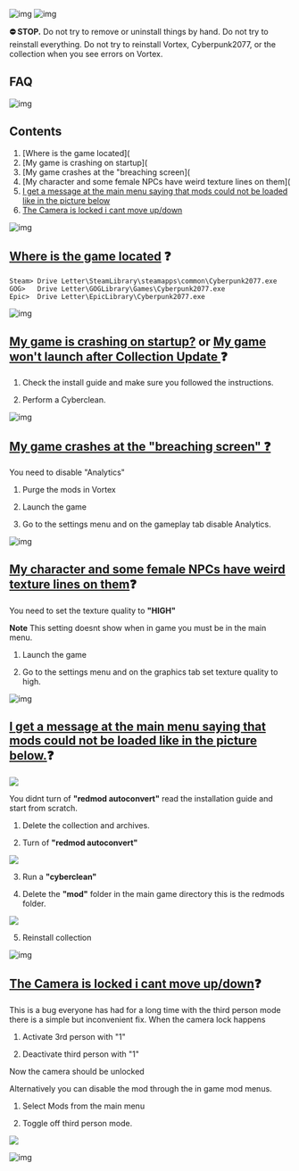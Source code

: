 ![img](https://s11.gifyu.com/images/Cuty-od-Dreams-Logo-YellowUP.png)
![img](https://i.imgur.com/zCpg0Fp.png)

**⛔ STOP.** Do not try to remove or uninstall things by hand. Do not try to reinstall everything. Do not try to reinstall Vortex, Cyberpunk2077, or the collection when you see errors on Vortex.

## FAQ

![img](https://i.imgur.com/wAJUpeU.png)

## Contents
1) [Where is the game located]( 
2) [My game is crashing on startup](
3) [My game crashes at the "breaching screen](
4) [My character and some female NPCs have weird texture lines on them](
5) [I get a message at the main menu saying that mods could not be loaded like in the picture below](i-get-a-message-at-the-main-menu-saying-that-mods-could-not-be-loaded-like-in-the-picture-below)
6) [The Camera is locked i cant move up/down](#the-camera-is-locked-i-cant-move-up/down)


![img](https://i.imgur.com/wAJUpeU.png)

## [Where is the game located](https://) ❓

```
Steam> Drive Letter\SteamLibrary\steamapps\common\Cyberpunk2077.exe
GOG>   Drive Letter\GOGLibrary\Games\Cyberpunk2077.exe
Epic>  Drive Letter\EpicLibrary\Cyberpunk2077.exe  
```

![img](https://i.imgur.com/wAJUpeU.png)


## [My game is crashing on startup?](https://) or [My game won't launch after Collection Update ](https://)❓

1) Check the install guide and make sure you followed the instructions.

2) Perform a Cyberclean.

![img](https://i.imgur.com/wAJUpeU.png)

## [My game crashes at the "breaching screen" ❓](https://)

You need to disable "Analytics"

1) Purge the mods in Vortex

2) Launch the game 

3) Go to the settings menu and on the gameplay tab disable Analytics.

![img](https://i.imgur.com/wAJUpeU.png)

## [My character and some female NPCs have weird texture lines on them](https://)❓

You need to set the texture quality to **"HIGH"**

**Note** This setting doesnt show when in game you must be in the main menu.

1) Launch the game 

2) Go to the settings menu and on the graphics tab set texture quality to high.

![img](https://i.imgur.com/wAJUpeU.png)

## [I get a message at the main menu saying that mods could not be loaded like in the picture below.](https://)❓

![](https://s12.gifyu.com/images/Screenshot_2023-05-05_103305.png)

You didnt turn of **"redmod autoconvert"** read the installation guide and start from scratch.

1) Delete the collection and archives.

2) Turn of **"redmod autoconvert"**

![](https://s11.gifyu.com/images/Untitle44d.jpg)

3) Run a **"cyberclean"**

4) Delete the **"mod"** folder in the main game directory this is the redmods folder.

![](https://s12.gifyu.com/images/Redmod-folder.jpg)

5) Reinstall collection

![img](https://i.imgur.com/wAJUpeU.png)

## [The Camera is locked i cant move up/down](https://)❓

This is a bug everyone has had for a long time with the third person mode there is a simple but inconvenient fix. When the camera lock happens 

1) Activate 3rd person with "1"

2) Deactivate third person with "1"

Now the camera should be unlocked

Alternatively you can disable the mod through the in game mod menus. 

1) Select Mods from the main menu 

2) Toggle off third person mode.

![](https://s11.gifyu.com/images/3rd-person.jpg)

![img](https://i.imgur.com/wAJUpeU.png)



